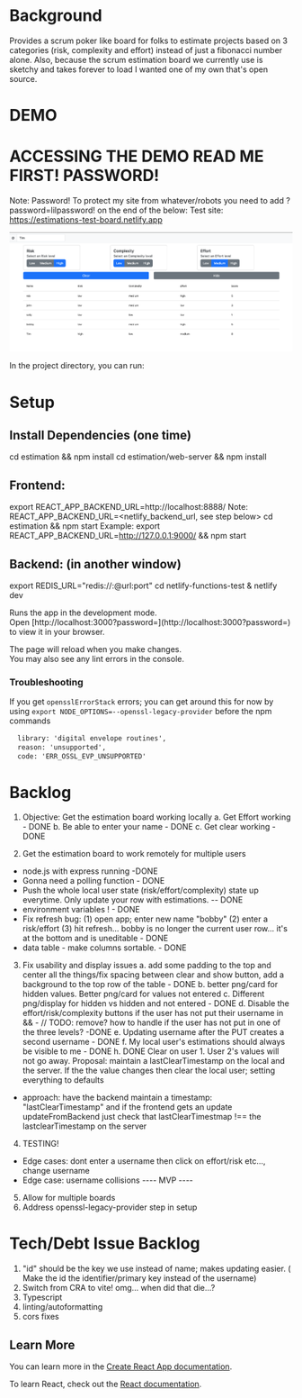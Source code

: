# Background

Provides a scrum poker like board for folks to estimate projects based on 3 categories (risk, complexity and effort) instead of just a fibonacci number alone. Also, because the scrum estimation board we currently use is sketchy and takes forever to load I wanted one of my own that's open source.

# DEMO 
# ACCESSING THE DEMO READ ME FIRST! PASSWORD!
Note: Password! To protect my site from whatever/robots you need to add ?password=lilpassword! on the end of the below:
Test site: https://estimations-test-board.netlify.app

![Estimation Board](screenshot-1.png)

In the project directory, you can run:

# Setup

## Install Dependencies (one time)
cd estimation && npm install
cd estimation/web-server && npm install

## Frontend:
export REACT_APP_BACKEND_URL=http://localhost:8888/
Note: REACT_APP_BACKEND_URL=<netlify_backend_url, see step below> 
cd estimation && npm start 
Example: export REACT_APP_BACKEND_URL=http://127.0.0.1:9000/ && npm start 

## Backend: (in another window)
export REDIS_URL="redis://<username>:<password>@url:port"
cd netlify-functions-test & netlify dev

Runs the app in the development mode.\
Open [http://localhost:3000?password=<SEE ABOVE>](http://localhost:3000?password=<SEE ABOVE>) to view it in your browser.

The page will reload when you make changes.\
You may also see any lint errors in the console.

### Troubleshooting
If you get `opensslErrorStack` errors; you can get around this for now by using `export NODE_OPTIONS=--openssl-legacy-provider` before the npm commands

```opensslErrorStack: [ 'error:03000086:digital envelope routines::initialization error' ],
  library: 'digital envelope routines',
  reason: 'unsupported',
  code: 'ERR_OSSL_EVP_UNSUPPORTED'
```

# Backlog
1. Objective: Get the estimation board working locally
a. Get Effort working - DONE 
b. Be able to enter your name - DONE
c. Get clear working  - DONE 

2. Get the estimation board to work remotely for multiple users
- node.js with express running -DONE
- Gonna need a polling function - DONE
- Push the whole local user state (risk/effort/complexity) state up everytime. Only update your row with estimations. -- DONE 
- environment variables ! - DONE
- Fix refresh bug: (1) open app; enter new name "bobby" (2) enter a risk/effort (3) hit refresh... bobby is no longer the current user row... it's at the bottom and is uneditable - DONE
- data table - make columns sortable. - DONE

3. Fix usability and display issues
a. add some padding to the top and center all the things/fix spacing between clear and show button, add a background to the top row of the table - DONE
b. better png/card for hidden values. Better png/card for values not entered
c. Different png/display for hidden vs hidden and not entered - DONE
d. Disable the effort/risk/complexity buttons if the user has not put their username in && - // TODO: remove? how to handle if the user has not put in one of the three levels? -DONE
e. Updating username after the PUT creates a second username - DONE
f. My local user's estimations should always be visible to me - DONE
h. DONE Clear on user 1. User 2's values will not go away. Proposal: maintain a lastClearTimestamp on the local and the server. If the the value changes then clear the local user; setting everything to defaults
 - approach: have the backend maintain a timestamp: "lastClearTimestamp" and if the frontend gets an update updateFromBackend just check that 
    lastClearTimestmap !== the lastclearTimestamp on the server

4. TESTING!
- Edge cases: dont enter a username then click on effort/risk etc..., change username
- Edge case: username collisions
---- MVP ----
5. Allow for multiple boards
6. Address openssl-legacy-provider step in setup


# Tech/Debt Issue Backlog
1. "id" should be the key we use instead of name; makes updating easier. ( Make the id the identifier/primary key instead of the username)
2. Switch from CRA to vite! omg... when did that die...?
3. Typescript
4. linting/autoformatting
5. cors fixes


## Learn More

You can learn more in the [Create React App documentation](https://facebook.github.io/create-react-app/docs/getting-started).

To learn React, check out the [React documentation](https://reactjs.org/).
